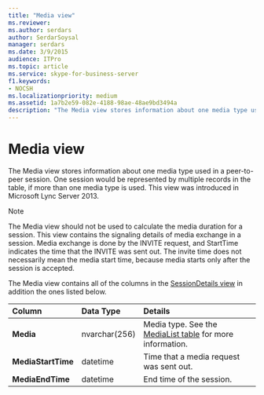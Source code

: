 ```yaml
---
title: "Media view"
ms.reviewer: 
ms.author: serdars
author: SerdarSoysal
manager: serdars
ms.date: 3/9/2015
audience: ITPro
ms.topic: article
ms.service: skype-for-business-server
f1.keywords:
- NOCSH
ms.localizationpriority: medium
ms.assetid: 1a7b2e59-082e-4188-98ae-48ae9bd3494a
description: "The Media view stores information about one media type used in a peer-to-peer session. One session would be represented by multiple records in the table, if more than one media type is used. This view was introduced in Microsoft Lync Server 2013."
---
```


# Media view
 
The Media view stores information about one media type used in a peer-to-peer session. One session would be represented by multiple records in the table, if more than one media type is used. This view was introduced in Microsoft Lync Server 2013.
  
> [!NOTE]
> The Media view should not be used to calculate the media duration for a session. This view contains the signaling details of media exchange in a session. Media exchange is done by the INVITE request, and StartTime indicates the time that the INVITE was sent out. The invite time does not necessarily mean the media start time, because media starts only after the session is accepted. 
  
The Media view contains all of the columns in the [SessionDetails view](sessiondetails-0.md) in addition the ones listed below.
  
|**Column**|**Data Type**|**Details**|
|:-----|:-----|:-----|
|**Media** <br/> |nvarchar(256)  <br/> |Media type. See the [MediaList table](medialist.md) for more information. <br/> |
|**MediaStartTime** <br/> |datetime  <br/> |Time that a media request was sent out.  <br/> |
|**MediaEndTime** <br/> |datetime  <br/> |End time of the session.  <br/> |
   

